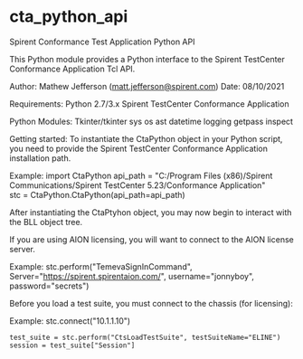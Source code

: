 # cta_python_api
Spirent Conformance Test Application Python API

This Python module provides a Python interface to the Spirent TestCenter Conformance Application Tcl API.

Author: Mathew Jefferson (matt.jefferson@spirent.com)
Date: 08/10/2021

Requirements:
Python 2.7/3.x
Spirent TestCenter Conformance Application

Python Modules:
Tkinter/tkinter
sys
os
ast
datetime
logging
getpass
inspect

Getting started:
To instantiate the CtaPython object in your Python script, you need to provide the Spirent TestCenter Conformance Application installation path.

Example:
    import CtaPython
    api_path = "C:/Program Files (x86)/Spirent Communications/Spirent TestCenter 5.23/Conformance Application"    
    stc = CtaPython.CtaPython(api_path=api_path)


After instantiating the CtaPtyhon object, you may now begin to interact with the BLL object tree.

If you are using AION licensing, you will want to connect to the AION license server.

Example: 
    stc.perform("TemevaSignInCommand", Server="https://spirent.spirentaion.com/", 
                                       username="jonnyboy", 
                                       password="secrets")


Before you load a test suite, you must connect to the chassis (for licensing):

Example:
    stc.connect("10.1.1.10")

    test_suite = stc.perform("CtsLoadTestSuite", testSuiteName="ELINE")
    session = test_suite["Session"]
